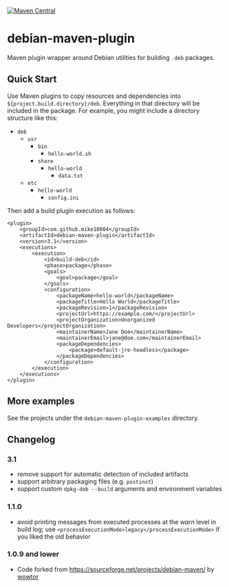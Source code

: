 [![Maven Central](https://img.shields.io/maven-central/v/com.github.mike10004/debian-maven-plugin.svg)](https://repo1.maven.org/maven2/com/github/mike10004/debian-maven-plugin/)

# debian-maven-plugin

Maven plugin wrapper around Debian utilities for building `.deb` packages.

## Quick Start

Use Maven plugins to copy resources and dependencies into 
`${project.build.directory}/deb`. Everything in that directory will be 
included in the package. For example, you might include a directory structure 
like this:

* `deb`
    + `usr`
        + `bin`
            + `hello-world.sh`
        + `share`
            + `hello-world`
                + `data.txt`
    + `etc`
        + `hello-world`
            + `config.ini`

Then add a build plugin execution as follows:

    <plugin>
        <groupId>com.github.mike10004</groupId>
        <artifactId>debian-maven-plugin</artifactId>
        <version>3.1</version>
        <executions>
            <execution>
                <id>build-deb</id>
                <phase>package</phase>
                <goals>
                    <goal>package</goal>
                </goals>
                <configuration>
                    <packageName>hello-world</packageName>
                    <packageTitle>Hello World</packageTitle>
                    <packageRevision>1</packageRevision>
                    <projectUrl>https://example.com/</projectUrl>
                    <projectOrganization>Unorganized Developers</projectOrganization>
                    <maintainerName>Jane Doe</maintainerName>
                    <maintainerEmail>jane@doe.com</maintainerEmail>
                    <packageDependencies>
                        <package>default-jre-headless</package>
                    </packageDependencies>
                </configuration>
            </execution>
        </executions>
    </plugin>

## More examples

See the projects under the `debian-maven-plugin-examples` directory.

## Changelog

### 3.1

* remove support for automatic detection of included artifacts
* support arbitrary packaging files (e.g. `postinst`)
* support custom `dpkg-deb --build` arguments and environment variables

### 1.1.0

* avoid printing messages from executed processes at the *warn* level in build
  log; use `<processExecutionMode>legacy</processExecutionMode>` if you liked
  the old behavior

### 1.0.9 and lower

* Code forked from https://sourceforge.net/projects/debian-maven/ by
  [wowtor](https://sourceforge.net/u/wowtor/profile/)
